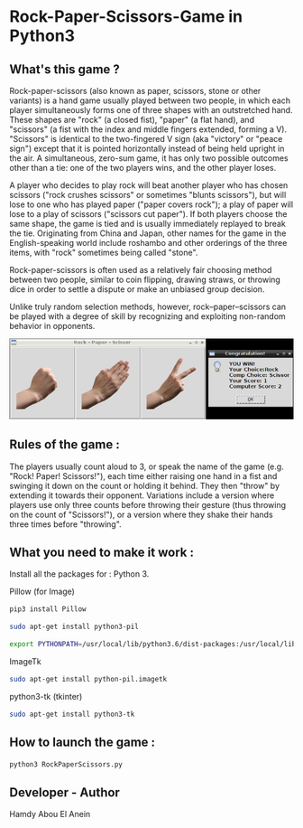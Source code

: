 # Rock-Paper-Scissors-Game in Python3 

## What's this game ?

Rock-paper-scissors (also known as paper, scissors, stone or other variants) is a hand game usually played between two people, in which each player simultaneously forms one of three shapes with an outstretched hand. These shapes are "rock" (a closed fist), "paper" (a flat hand), and "scissors" (a fist with the index and middle fingers extended, forming a V). "Scissors" is identical to the two-fingered V sign (aka "victory" or "peace sign") except that it is pointed horizontally instead of being held upright in the air. A simultaneous, zero-sum game, it has only two possible outcomes other than a tie: one of the two players wins, and the other player loses.

A player who decides to play rock will beat another player who has chosen scissors ("rock crushes scissors" or sometimes "blunts scissors"), but will lose to one who has played paper ("paper covers rock"); a play of paper will lose to a play of scissors ("scissors cut paper"). If both players choose the same shape, the game is tied and is usually immediately replayed to break the tie. Originating from China and Japan, other names for the game in the English-speaking world include roshambo and other orderings of the three items, with "rock" sometimes being called "stone".

Rock-paper-scissors is often used as a relatively fair choosing method between two people, similar to coin flipping, drawing straws, or throwing dice in order to settle a dispute or make an unbiased group decision.

Unlike truly random selection methods, however, rock–paper–scissors can be played with a degree of skill by recognizing and exploiting non-random behavior in opponents.  


![Screenshot](screenshot.png)


## Rules of the game :

The players usually count aloud to 3, or speak the name of the game (e.g. "Rock! Paper! Scissors!"), each time either raising one hand in a fist and swinging it down on the count or holding it behind. They then "throw" by extending it towards their opponent. Variations include a version where players use only three counts before throwing their gesture (thus throwing on the count of "Scissors!"), or a version where they shake their hands three times before "throwing".


## What you need to make it work :

Install all the packages for : Python 3.

Pillow (for Image)
```sh
pip3 install Pillow
```

```sh
sudo apt-get install python3-pil
```

```sh
export PYTHONPATH=/usr/local/lib/python3.6/dist-packages:/usr/local/lib/python3.6/site-packages
```

ImageTk
```sh
sudo apt-get install python-pil.imagetk
```

python3-tk (tkinter)
```sh
sudo apt-get install python3-tk
```  


## How to launch the game :

```sh
python3 RockPaperScissors.py
```


## Developer - Author

Hamdy Abou El Anein

